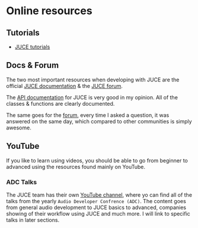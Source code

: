 # Online resources

## Tutorials

- [JUCE tutorials](https://juce.com/learn/tutorials)

## Docs & Forum

The two most important resources when developing with JUCE are the official [JUCE documentation](https://juce.com/learn/documentation) & the [JUCE forum](https://forum.juce.com/).

The [API documentation](https://juce.com/learn/documentation) for JUCE is very good in my opinion. All of the classes & functions are clearly documented.

The same goes for the [forum](https://forum.juce.com/), every time I asked a question, it was answered on the same day, which compared to other communities is simply awesome.

## YouTube

If you like to learn using videos, you should be able to go from beginner to advanced using the resources found mainly on YouTube.

### ADC Talks

The JUCE team has their own [YouTube channel](https://www.youtube.com/channel/UCaF6fKdDrSmPDmiZcl9KLnQ/videos), where yo can find all of the talks from the yearly `Audio Developer Confrence (ADC)`. The content goes from general audio development to JUCE basics to advanced, companies showing of their workflow using JUCE and much more. I will link to specific talks in later sections.
